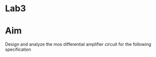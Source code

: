 # Lab3
# Aim
  Design and analyze the mos differential amplifier circuit for the following specification
